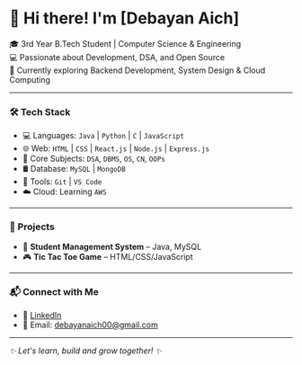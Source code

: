 # 👋 Hi there! I'm [Debayan Aich]

🎓 3rd Year B.Tech Student | Computer Science & Engineering  
💻 Passionate about Development, DSA, and Open Source  
🚀 Currently exploring Backend Development, System Design & Cloud Computing  

---

### 🛠️ Tech Stack

- 💻 Languages: `Java` | `Python` | `C` | `JavaScript`
- 🌐 Web: `HTML` | `CSS` | `React.js` | `Node.js` | `Express.js`
- 🧠 Core Subjects: `DSA`, `DBMS`, `OS`, `CN`, `OOPs`
- 🛢️ Database: `MySQL` | `MongoDB`
- 🔧 Tools: `Git` | `VS Code`
- ☁️ Cloud: Learning `AWS`

---

### 📝 Projects

- 📱 **Student Management System** – Java, MySQL
- 🎮 **Tic Tac Toe Game** – HTML/CSS/JavaScript

---

### 📬 Connect with Me

- 💼 [LinkedIn](https://www.linkedin.com/in/debayan-aich/)
- 📧 Email: [debayanaich00@gmail.com](mailto:debayanaich00@gmail.com)
---

_✨ Let's learn, build and grow together! ✨_
